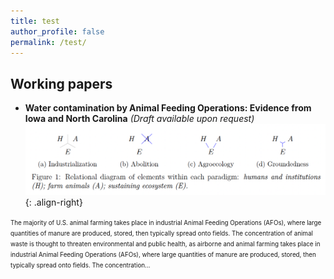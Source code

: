 ```yaml
---
title: test
author_profile: false
permalink: /test/
---
```



## Working papers

  - **Water contamination by Animal Feeding Operations: Evidence from Iowa
and North Carolina**  *(Draft available upon request)*  
![image-right](/assets/images/test.png){: .align-right}

<span style="font-size:0.7em; line-height:0.7em;">
The majority of U.S. animal farming takes place in industrial Animal Feeding Operations (AFOs), where large quantities of manure are produced, stored, then typically spread onto fields. The concentration of animal waste is thought to threaten environmental and public health, as airborne and animal farming takes place in industrial Animal Feeding Operations (AFOs), where large quantities of manure are produced, stored, then typically spread onto fields. The concentration...
</span>

